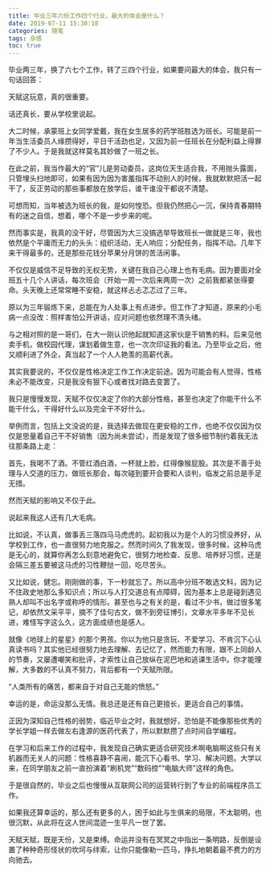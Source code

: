```yaml
---
title: 毕业三年六份工作四个行业，最大的体会是什么？
date: 2019-07-11 15:30:18
categories: 随笔
tags: 杂感
toc: true
---
```

毕业两三年，换了六七个工作，转了三四个行业，如果要问最大的体会，我只有一句话回答：

天赋这玩意，真的很重要。

话还真长，要从学校里说起。

大二时候，承蒙班上女同学爱戴，我在女生居多的药学班胜选为班长。可能是前一年当生活委员人缘攒得好，平日干活劲也足，又因为前一任班长在分配利益上得罪了不少人。于是我就这样莫名其妙做了一班之长。

在此之前，我当作最大的“官”儿是劳动委员，这岗位天生适合我，不用抛头露面，只管埋头扫地即可，如果有因为因为害羞指挥不动别人的时候，我就默默把活一起干了，反正劳动的那些事都放在放学后，谁干谁没干都说不清楚。

可想而知，当年被选为班长的我，是如何惶恐。但我仍然把心一沉，保持青春期特有的迷之自信，想着，哪个不是一步步来的呢。

然而事实是，我真的没干好，尽管因为大三没搞选举导致班长一做就是三年，我也依然是个平庸而无力的头头：组织活动，无人响应；分配任务，指挥不动。几年下来干得最多的，还是那些花钱分苹果分月饼的苦活闲事。

不仅仅是威信不足导致的无权无势，关键在我自己心理上也有毛病。因为要面对全班五十几个人讲话，每次班会（开始一周一次后来两周一次）之前我都紧张得要命。头天晚上还常常睡不安稳，就这样忐忐忑忑过了三年。

原以为三年锻炼下来，总能在为人处事上有点进步。但工作了才知道，原来的小毛病一点没改：照样害怕公开讲话，应对问题也依然理不清头绪。

与之相对照的是一哥们，在大一刚认识他起就知道这家伙是干销售的料。后来见他卖手机，做校园代理，谋划着做生意，也一次次印证我的看法。乃至毕业之后，他又顺利进了外企，真当起了一个人人艳羡的高薪代表。

其实我要说的，不仅仅是性格决定工作工作决定前途。因为可能会有人觉得，性格未必不能改变，只是我没有狠下心或者找对路去变罢了。

我只是慢慢发现，天赋不仅仅决定了你的大部分性格，甚至也决定了你能干什么不能干什么，干得好什么以及完全干不好什么。

举例而言，包括上文没说的是，我选择去做现在更安稳的工作，也绝不仅仅因为仅仅是思量着自己干不好销售（因为尚未尝试），而是发现了很多细节制约着我无法往那条路上走：

首先，我喝不了酒。不管红酒白酒，一杯就上脸，红得像猴屁股。其次是不善于处理与人交道的压力，做班长那会，每次碰到要开会要和人谈判，临发之前总是手足无措。

然而天赋的影响又不仅于此。

说起来我这人还有几大毛病。

比如说，不认真，做事丢三落四马马虎虎的。起初我以为是个人的习惯没养好，从学校到工作，也一直很努力地克服之。然而时间久了我发现，很多时候，这种马虎是无心的，就算你再怎么刻意地避免它，很努力地检查、反思、培养好习惯，还是会隔三差五要被这马虎的习性鞭挞一回，吃尽苦头。

又比如说，健忘。刚刚做的事，下一秒就忘了。所以高中分班不敢选文科，因为记不住政史地那么多知识点；所以与人打交道总有点障碍，因为基本上总是碰到遇见熟人却叫不出名字或称呼的情形。甚至也与之有关的是，看过不少书，做过很多笔记，却依然文采平平，摘不了佳句古文，做不到旁征博引，文章水平多年不见长进，难怪写字这么久，这方面成绩也是感人。

就像《地球上的星星》的那个男孩。你以为他只是贪玩、不爱学习、不肯沉下心认真读书吗？其实他已经很努力地去理解、去记忆了，然而能力有限，跟不上同龄人的节奏，又屡遭嘲笑和批评，才索性让自己放纵在泥巴地和逃课生活中。你才能理解，大多数的不认真不努力，背后都有一个天赋所限。

“人类所有的痛苦，都来自于对自己无能的愤怒。”

幸运的是，命运没那么无情。我总还是还有自己更擅长，更适合自己的事情。

正因为深知自己性格的弱势，临近毕业之时，我就想好，恐怕是不能像那些优秀的学长学姐一样去做左右逢源的医药代表了，所以默默攒了点时间自学编程。

在学习和后来工作的过程中，我发现自己确实更适合研究技术啊电脑啊这些只有关机器而无关人的问题：性格喜静不喜闹，能沉下心看书、学习、解决问题。大学以来，在同学朋友之前一直扮演着“刷机党”“数码控”“电脑大师”这样的角色。

于是很自然的，毕业之后也慢慢从互联网公司的运营转行到了专业的前端程序员工作。

如果我还算幸运的，那么还有更多的人，困于如此与生俱来的局限，不太聪明，也很沉默，从此将在这人世间混迹一生平凡一世了罢。

天赋天赋，既是天份，又是束缚。命运并没有在冥冥之中指出一条明路，反倒是设置了种种奇形怪状的坎坷与绊索，让你只能像勒一匹马，挣扎地朝着最不费力的方向驰去。
